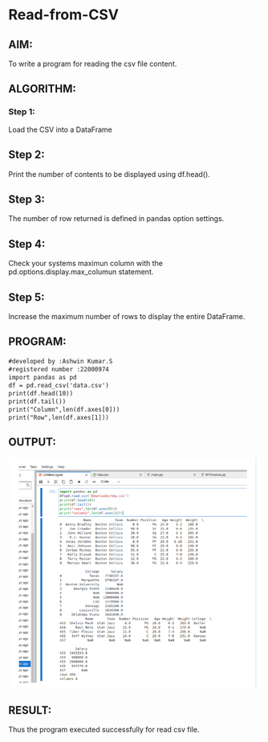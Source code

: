 # Read-from-CSV

## AIM:
To write a program for reading the csv file content.


## ALGORITHM:
### Step 1:
Load the CSV into a DataFrame

## Step 2:
 Print the number of contents to be displayed using df.head().

## Step 3: 
The number of row returned is defined in pandas option settings.

## Step 4: 
Check your systems maximun column with the pd.options.display.max_columun statement.

## Step 5:
 Increase the maximum number of rows to display the entire DataFrame.



## PROGRAM:
```
#developed by :Ashwin Kumar.S
#registered number :22000974
import pandas as pd
df = pd.read_csv('data.csv')
print(df.head(10))
print(df.tail())
print("Column",len(df.axes[0]))
print("Row",len(df.axes[1]))
```
## OUTPUT:
![output](./op.png)

## RESULT:
Thus the program executed successfully for read csv file.


